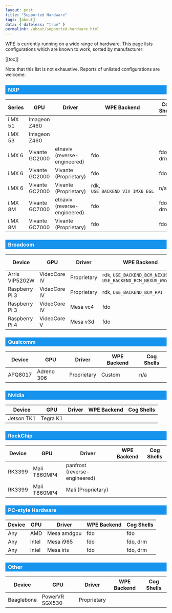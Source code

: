 ```yaml
---
layout: post
title: "Supported Hardware"
tags: [about] 
data: { dateless: "true" }
permalink: /about/supported-hardware.html 
--- 
```


WPE is currently running on a wide range of hardware. This page lists configurations which are known to work, sorted by manufacturer:

[[toc]]

Note that this list is not exhaustive. Reports of unlisted configurations are welcome.


### NXP

| Series  | GPU            | Driver      | WPE Backend | Cog Shells |
|---------|----------------|-------------|-------------|------------|
| i&period;MX 51 | Imageon Z460   |             |     | |
| i&period;MX 53 | Imageon Z460   |             |     | |
| i&period;MX 6  | Vivante GC2000 | etnaviv (reverse-engineered) | fdo | fdo, drm |
| i&period;MX 6  | Vivante GC2000 | Vivante (Proprietary) | fdo | fdo |
| i&period;MX 6  | Vivante GC2000 | Vivante (Proprietary) | rdk, `USE_BACKEND_VIV_IMX6_EGL` | n/a |
| i&period;MX 8M | Vivante GC7000 | etnaviv (reverse-engineered) | fdo | fdo, drm |
| i&period;MX 8M | Vivante GC7000 | Vivante (Proprietary) | fdo | fdo |

### Broadcom

| Device         | GPU | Driver | WPE Backend | Cog Shells |
|----------------|-----|--------|-------------|------------|
| Arris VIP5202W | VideoCore IV | Proprietary | rdk, `USE_BACKEND_BCM_NEXUS` or `USE_BACKEND_BCM_NEXUS_WAYLAND` | n/a |
| Raspberry Pi 3 | VideoCore IV | Proprietary | rdk, `USE_BACKEND_BCM_RPI` | n/a |
| Raspberry Pi 3 | VideoCore IV | Mesa vc4    | fdo | fdo, drm |
| Raspberry Pi 4 | VideoCore V  | Mesa v3d    | fdo | fdo |


### Qualcomm

| Device  | GPU | Driver | WPE Backend | Cog Shells |
|---------|-----|--------|-------------|------------|
| APQ8017 | Adreno 306 | Proprietary | Custom  | n/a |


### Nvidia

| Device | GPU | Driver | WPE Backend | Cog Shells |
|--------|-----|--------|-------------|------------|
| Jetson TK1 | Tegra K1 | | |


### RockChip

| Device | GPU          | Driver | WPE Backend | Cog Shells |
|--------|--------------|--------|-------------|------------|
| RK3399 | Mali T860MP4 | panfrost (reverse-engineered) | | |
| RK3399 | Mali T860MP4 | Mali (Proprietary) | | |


### PC-style Hardware

| Device | GPU | Driver | WPE Backend | Cog Shells |
|--------|-----|--------|-------------|------------|
| Any | AMD | Mesa amdgpu | fdo | fdo |
| Any | Intel | Mesa i965 | fdo | fdo, drm   |
| Any | Intel | Mesa iris | fdo | fdo, drm   |


### Other

| Device | GPU | Driver | WPE Backend | Cog Shells |
|--------|-----|--------|-------------|------------|
| Beaglebone | PowerVR SGX530 | Proprietary | | |


<style type="text/css">
h3 {
	background: #1593ED;
	color: white;
	margin: 1.5em 0 0;
	padding: 0.25em 0.5em;
}

.row table {
	width: 100%;
	margin: 0;
}
.row table:last-of-type {
	margin-bottom: 3em;
}
.row th, .row td:nth-child(-n + 3) {
	white-space: nowrap;
}
.row th, .row td {
	line-height: 1.25;
	padding: 0.5em 0.75em;
}
</style>